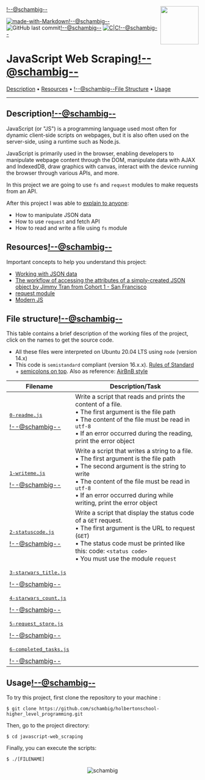 <img align='right' src='https://user-images.githubusercontent.com/5713670/87202985-820dcb80-c2b6-11ea-9f56-7ec461c497c3.gif' width='100'><!--@schambig-->

[![made-with-Markdown](https://img.shields.io/badge/Made%20with-Markdown-1f425f.svg)](http://commonmark.org)<!--@schambig-->
![GitHub last commit](https://img.shields.io/github/last-commit/schambig/holbertonschool-higher_level_programming)<!--@schambig-->
[![C|C](https://img.shields.io/badge/Repo-00%20commits-orange.svg)](https://sourcerer.io/schambig)<!--@schambig-->

# JavaScript Web Scraping<!--@schambig-->

[Description](#description) • [Resources](#resources) • <!--@schambig-->[File Structure](#file-structure) • [Usage](#usage)

---

## Description<!--@schambig-->

JavaScript (or "JS") is a programming language used most often for dynamic client-side scripts on webpages, but it is also often used on the server-side, using a runtime such as Node.js.

JavaScript is primarily used in the browser, enabling developers to manipulate webpage content through the DOM, manipulate data with AJAX and IndexedDB, draw graphics with canvas, interact with the device running the browser through various APIs, and more.

In this project we are going to use `fs` and `request` modules to make requests from an API.

After this project I was able to [explain to anyone](https://fs.blog/feynman-learning-technique/):

* How to manipulate JSON data
* How to use `request` and fetch API
* How to read and write a file using `fs` module


## Resources<!--@schambig-->

Important concepts to help you understand this project:

* [Working with JSON data](https://developer.mozilla.org/en-US/docs/Learn/JavaScript/Objects/JSON)
* [The workflow of accessing the attributes of a simply-created JSON object by Jimmy Tran from Cohort 1 - San Francisco](https://medium.com/@vietkieutie/the-workflow-of-accessing-the-attributes-of-a-simply-created-json-object-82a5b33e2319)
* [request module](https://github.com/request/request)
* [Modern JS](https://github.com/mbeaudru/modern-js-cheatsheet)


## File structure<!--@schambig-->

This table contains a brief description of the working files of the project, click on the names to get the source code.

* All these files were interpreted on Ubuntu 20.04 LTS using `node` (version 14.x)
* This code is `semistandard` compliant (version 16.x.x). [Rules of Standard](https://standardjs.com/rules.html) + [semicolons on top](https://github.com/standard/semistandard). Also as reference: [AirBnB style](https://github.com/airbnb/javascript)

| Filename | Description/Task |
| --- | --- |
| <pre>[0-readme.js](0-readme.js)</pre><!--@schambig--> | Write a script that reads and prints the content of a file.<br>• The first argument is the file path<br>• The content of the file must be read in `utf-8`<br>• If an error occurred during the reading, print the error object |
| <pre>[1-writeme.js](1-writeme.js)</pre><!--@schambig--> | Write a script that writes a string to a file.<br>• The first argument is the file path<br>• The second argument is the string to write<br>• The content of the file must be read in `utf-8`<br>• If an error occurred during while writing, print the error object |
| <pre>[2-statuscode.js](2-statuscode.js)</pre><!--@schambig--> | Write a script that display the status code of a `GET` request.<br>• The first argument is the URL to request (`GET`)<br>• The status code must be printed like this: code: `<status code>`<br>• You must use the module `request` |
| <pre>[3-starwars_title.js](3-starwars_title.js)</pre><!--@schambig--> |  |
| <pre>[4-starwars_count.js](4-starwars_count.js)</pre><!--@schambig--> |  |
| <pre>[5-request_store.js](5-request_store.js)</pre><!--@schambig--> |  |
| <pre>[6-completed_tasks.js](6-completed_tasks.js)</pre><!--@schambig--> |  |
<!-- <pre><br><br></pre> • <br>•-->

## Usage<!--@schambig-->

To try this project, first clone the repository to your machine :

```
$ git clone https://github.com/schambig/holbertonschool-higher_level_programming.git
```

Then, go to the project directory:

```
$ cd javascript-web_scraping
```

Finally, you can execute the scripts:

```
$ ./[FILENAME]
```


<p align="center">
  <img alt="schambig" src="https://capsule-render.vercel.app/api?type=waving&color=gradient&height=60&section=footer"/>
</p>
